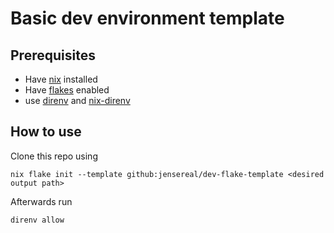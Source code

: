 # Basic dev environment template

## Prerequisites
* Have [nix](https://nixos.org/) installed
* Have [flakes](https://nixos.wiki/wiki/Flakes) enabled
* use [direnv](https://direnv.net/) and [nix-direnv](https://github.com/nix-community/nix-direnv)

## How to use
Clone this repo using
```
nix flake init --template github:jensereal/dev-flake-template <desired output path>
```
Afterwards run
```
direnv allow
```